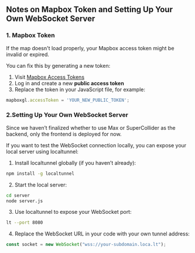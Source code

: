 ## Notes on Mapbox Token and Setting Up Your Own WebSocket Server

### 1. Mapbox Token

If the map doesn't load properly, your Mapbox access token might be invalid or expired.

You can fix this by generating a new token:

1. Visit [Mapbox Access Tokens](https://console.mapbox.com/account/access-tokens/)
2. Log in and create a new **public access token**
3. Replace the token in your JavaScript file, for example:

```js
mapboxgl.accessToken = 'YOUR_NEW_PUBLIC_TOKEN';
```

### 2.Setting Up Your Own WebSocket Server
Since we haven’t finalized whether to use Max or SuperCollider as the backend, only the frontend is deployed for now.

If you want to test the WebSocket connection locally, you can expose your local server using localtunnel:

1. Install localtunnel globally (if you haven’t already):

```bash
npm install -g localtunnel
```

2. Start the local server:
```bash
cd server
node server.js
```

3. Use localtunnel to expose your WebSocket port:
```bash
lt --port 8080
```

4. Replace the WebSocket URL in your code with your own tunnel address:
```js
const socket = new WebSocket("wss://your-subdomain.loca.lt");
```
